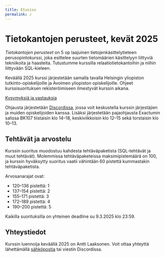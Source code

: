 ```yaml
---
title: Etusivu
permalink: /
---
```


# Tietokantojen perusteet, kevät 2025

_Tietokantojen perusteet_ on 5 op laajuinen tietojenkäsittelytieteen perusopintokurssi, joka esittelee suurten tietomäärien käsittelyyn liittyviä tekniikoita ja haasteita. Tutustumme kurssilla relaatiotietokantoihin ja niihin liittyvään SQL-kieleen.

Keväällä 2025 kurssi järjestetään samalla tavalla Helsingin yliopiston tutkinto-opiskelijoille ja Avoimen yliopiston opiskelijoille. Ohjeet kurssisuorituksen rekisteröimiseen ilmestyvät kurssin aikana.

[Kysymyksiä ja vastauksia](kysymykset)

Ohjausta järjestetään [Discordissa](https://study.cs.helsinki.fi/discord/join/tikape), jossa voit keskustella kurssin järjestäjien ja muiden opiskelijoiden kanssa. Lisäksi järjestetään pajaohjausta Exactumin salissa BK107 tiistaisin klo 14–18, keskiviikkoisin klo 12–15 sekä torstaisin klo 10–13.

## Tehtävät ja arvostelu

Kurssin suoritus muodostuu kahdesta tehtäväpaketista (SQL-tehtävät ja muut tehtävät). Molemmissa tehtäväpaketeissa maksimipistemäärä on 100, ja kurssin hyväksytty suoritus vaatii vähintään 60 pistettä kummastakin tehtäväpaketista.

Arvosanarajat ovat:

* 120–136 pistettä: 1
* 137–154 pistettä: 2
* 155–171 pistettä: 3
* 172–189 pistettä: 4
* 190–200 pistettä: 5

Kaikilla suorituksilla on yhteinen deadline su 9.3.2025 klo 23:59.

## Yhteystiedot

Kurssin luennoija keväällä 2025 on Antti Laaksonen. Voit ottaa yhteyttä lähettämällä [sähköpostia](mailto:ahslaaks@cs.helsinki.fi) tai viestin Discordissa.
